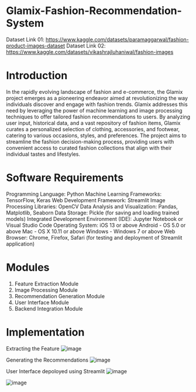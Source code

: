 # Glamix-Fashion-Recommendation-System

Dataset Link 01: https://www.kaggle.com/datasets/paramaggarwal/fashion-product-images-dataset
Dataset Link 02: https://www.kaggle.com/datasets/vikashrajluhaniwal/fashion-images

# Introduction
In the rapidly evolving landscape of fashion and e-commerce, the Glamix project emerges as a pioneering endeavor aimed at revolutionizing the way individuals discover and engage with fashion trends. Glamix addresses this need by leveraging the power of machine learning and image processing techniques to offer tailored fashion recommendations to users. By analyzing user input, historical data, and a vast repository of fashion items, Glamix curates a personalized selection of clothing, accessories, and footwear, catering to various occasions, styles, and preferences. The project aims to streamline the fashion decision-making process, providing users with convenient access to curated fashion collections that align with their individual tastes and lifestyles.

# Software Requirements
Programming Language: Python
Machine Learning Frameworks: TensorFlow, Keras
Web Development Framework: Streamlit
Image Processing Libraries: OpenCV
Data Analysis and Visualization: Pandas, Matplotlib, Seaborn
Data Storage: Pickle (for saving and loading trained models)
Integrated Development Environment (IDE): Jupyter Notebook or Visual Studio Code
Operating System: iOS 13 or above
Android - OS 5.0 or above
Mac - OS X 10.11 or above
Windows - Windows 7 or above
Web Browser: Chrome, Firefox, Safari (for testing and deployment of Streamlit application)

# Modules
1. Feature Extraction Module
2. Image Processing Module
3. Recommendation Generation Module
4. User Interface Module
5. Backend Integration Module

# Implementation
Extracting the Feature
![image](https://github.com/user-attachments/assets/591ce255-b1d0-4d08-8cde-853f03ead691)


Generating the Recommendations
![image](https://github.com/user-attachments/assets/0cae9a89-cd10-4b07-8d60-b196f264b092)

User Interface depoloyed using Streamlit
![image](https://github.com/user-attachments/assets/0543fd1c-ce49-4636-9b32-62c795743769)

![image](https://github.com/user-attachments/assets/8969c96d-e8c6-44e2-ac7c-4d528d5e150b)

